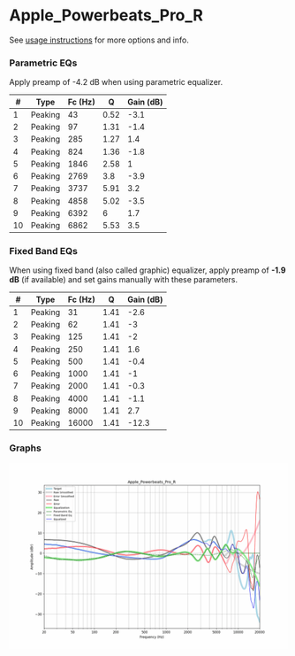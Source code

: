 # Apple_Powerbeats_Pro_R
See [usage instructions](https://github.com/jaakkopasanen/AutoEq#usage) for more options and info.

### Parametric EQs
Apply preamp of -4.2 dB when using parametric equalizer.

|   # | Type    |   Fc (Hz) |    Q |   Gain (dB) |
|-----|---------|-----------|------|-------------|
|   1 | Peaking |        43 | 0.52 |        -3.1 |
|   2 | Peaking |        97 | 1.31 |        -1.4 |
|   3 | Peaking |       285 | 1.27 |         1.4 |
|   4 | Peaking |       824 | 1.36 |        -1.8 |
|   5 | Peaking |      1846 | 2.58 |         1   |
|   6 | Peaking |      2769 | 3.8  |        -3.9 |
|   7 | Peaking |      3737 | 5.91 |         3.2 |
|   8 | Peaking |      4858 | 5.02 |        -3.5 |
|   9 | Peaking |      6392 | 6    |         1.7 |
|  10 | Peaking |      6862 | 5.53 |         3.5 |

### Fixed Band EQs
When using fixed band (also called graphic) equalizer, apply preamp of **-1.9 dB** (if available) and set gains manually with these parameters.

|   # | Type    |   Fc (Hz) |    Q |   Gain (dB) |
|-----|---------|-----------|------|-------------|
|   1 | Peaking |        31 | 1.41 |        -2.6 |
|   2 | Peaking |        62 | 1.41 |        -3   |
|   3 | Peaking |       125 | 1.41 |        -2   |
|   4 | Peaking |       250 | 1.41 |         1.6 |
|   5 | Peaking |       500 | 1.41 |        -0.4 |
|   6 | Peaking |      1000 | 1.41 |        -1   |
|   7 | Peaking |      2000 | 1.41 |        -0.3 |
|   8 | Peaking |      4000 | 1.41 |        -1.1 |
|   9 | Peaking |      8000 | 1.41 |         2.7 |
|  10 | Peaking |     16000 | 1.41 |       -12.3 |

### Graphs
![](./Apple_Powerbeats_Pro_R.png)
